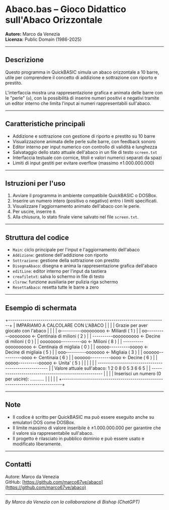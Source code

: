 # Abaco.bas – Gioco Didattico sull'Abaco Orizzontale

**Autore:** Marco da Venezia  
**Licenza:** Public Domain (1986-2025)  

---

## Descrizione

Questo programma in QuickBASIC simula un abaco orizzontale a 10 barre, utile per comprendere il concetto di addizione e sottrazione con riporto e prestito.  

L'interfaccia mostra una rappresentazione grafica e animata delle barre con le "perle" (`o`), con la possibilità di inserire numeri positivi e negativi tramite un editor interno che limita l'input ai numeri rappresentabili sull'abaco.  

---

## Caratteristiche principali

- Addizione e sottrazione con gestione di riporto e prestito su 10 barre  
- Visualizzazione animata delle perle sulle barre, con feedback sonoro  
- Editor interno per input numerico con controllo di validità e lunghezza  
- Salvataggio dello stato attuale dell'abaco in un file di testo `screen.txt`  
- Interfaccia testuale con cornice, titoli e valori numerici separati da spazi  
- Limiti di input gestiti per evitare overflow (massimo ±1.000.000.000)  

---

## Istruzioni per l'uso

1. Avviare il programma in ambiente compatibile QuickBASIC o DOSBox.  
2. Inserire un numero intero (positivo o negativo) entro i limiti specificati.  
3. Visualizzare l'aggiornamento animato dell'abaco con le perle.  
4. Per uscire, inserire `0`.  
5. Alla chiusura, lo stato finale viene salvato nel file `screen.txt`.  

---

## Struttura del codice

- `Main`: ciclo principale per l'input e l'aggiornamento dell'abaco  
- `Addizione`: gestione dell'addizione con riporto  
- `Sottrazione`: gestione della sottrazione con prestito  
- `DisegnaAbaco`: disegna e anima la rappresentazione grafica dell'abaco  
- `editLine`: editor interno per l'input da tastiera  
- `creafiletxt`: salva lo schermo in file di testo  
- `clsrow`: funzione ausiliaria per pulizia riga schermo  
- `ResettaAbaco`: resetta tutte le barre a zero  

---

## Esempio di schermata

+------------------------------------------------------------------------------+
|                      IMPARIAMO A CALCOLARE CON L'ABACO                       |
|                                                                              |
|                     Grazie per aver giocato con l'abaco                      |
|                                                                              |
|            o----------ooooooooo  <- Miliardi ( 1 )                           |
|            oo----------oooooooo  <- Centinaia di milioni ( 2 )               |
|            ----------oooooooooo  <- Decine di milioni ( 0 )                  |
|            oooooooo----------oo  <- Milioni ( 8 )                            |
|            ----------oooooooooo  <- Centinaia di migliaia ( 0 )              |
|            ooooo----------ooooo  <- Decine di migliaia ( 5 )                 |
|            ooo----------ooooooo  <- Migliaia ( 3 )                           |
|            oooooo----------oooo  <- Centinaia ( 6 )                          |
|            oooooo----------oooo  <- Decine ( 6 )                             |
|            ooooo----------ooooo  <- Unita' ( 5 )                             |
|                                                                              |
|                                                                              |
|            -----------------------------------------------------             |
|               Valore attuale sull'abaco:  1 2 0 8 0 5 3 6 6 5                |
|            -----------------------------------------------------             |
|                                                                              |
|               Inserisci un numero (0 per uscire): ...........                |
|                                                                              |
|                                                                              |
+------------------------------------------------------------------------------+


---

## Note

- Il codice è scritto per QuickBASIC ma può essere eseguito anche su emulatori DOS come DOSBox.  
- Il limite massimo di valore inseribile è ±1.000.000.000 per garantire che il valore sia rappresentabile sull'abaco.  
- Il progetto è rilasciato in pubblico dominio e può essere usato e modificato liberamente.  

---

## Contatti

Autore: Marco da Venezia  
GitHub: [https://github.com/marco67ve/abaco](https://github.com/marco67ve/abaco)

---

*By Marco da Venezia con la collaborazione di Bishop (ChatGPT)*

